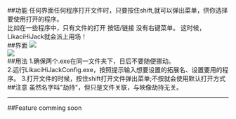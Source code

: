 ﻿##功能
任何界面任何程序打开文件时，只要按住shift,就可以弹出菜单，供你选择要使用打开的程序。   
比如在一些程序中，只有文件的打开 按钮/链接 没有右键菜单。 这时候，LikaciHiJack就会派上用场！   
##界面
![](https://raw.github.com/likaci/LikaciHiJack/master/LikaciHiJack.png)   
![]( https://raw.github.com/likaci/LikaciHiJack/master/LikaciHiJackConfig.jpg)   
##用法
1.确保两个.exe在同一文件夹下，日后不要随便挪动。   
2.运行LikaciHiJackConfig.exe，按照提示输入想要设置的拓展名、设置要用的程序。
3.打开文件的时候，按住shift打开文件弹出菜单;不按就会使用默认打开方式
##注意
虽然名字叫"劫持"，但只是文件关联，与映像劫持无关。

---

##Feature
comming soon
